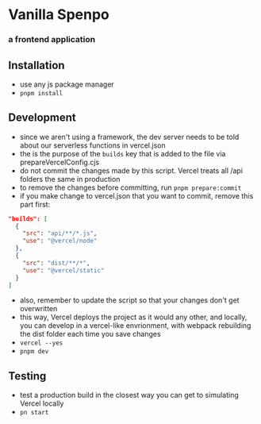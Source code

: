 # Vanilla Spenpo
### a frontend application

## Installation

* use any js package manager
* `pnpm install`

## Development

* since we aren't using a framework, the dev server needs to be told about our serverless functions in vercel.json
* the is the purpose of the `builds` key that is added to the file via prepareVercelConfig.cjs
* do not commit the changes made by this script. Vercel treats all /api folders the same in production
* to remove the changes before committing, run `pnpm prepare:commit`
* if you make change to vercel.json that you want to commit, remove this part first:
``` json
"builds": [
  {
    "src": "api/**/*.js",
    "use": "@vercel/node"
  },
  {
    "src": "dist/**/*",
    "use": "@vercel/static"
  }
]
```
* also, remember to update the script so that your changes don't get overwritten
* this way, Vercel deploys the project as it would any other, and locally, you can develop in a vercel-like envrionment, with webpack rebuilding the dist folder each time you save changes
* `vercel --yes`
* `pnpm dev`

## Testing

* test a production build in the closest way you can get to simulating Vercel locally
* `pn start`
